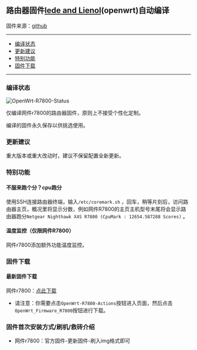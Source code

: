 ## 路由器固件[lede and Lienol](https://github.com/Lienol/openwrt/tree/dev-lean-lede)(openwrt)自动编译
固件来源：[github](https://github.com/Lienol/openwrt/tree/dev-lean-lede)

--------------
* [编译状态](#编译状态)
* [更新建议](#更新建议)
* [特别功能](#特别功能)
* [固件下载](#固件下载)
--------------

### 编译状态
![OpenWrt-R7800-Status](https://github.com/ClayMoreBoy/OpenWrt-Actions-Lienol-R7800/workflows/OpenWrt-R7800-Actions/badge.svg)

仅编译网件r7800的路由器固件，原则上不接受个性化定制。

编译的固件永久保存以供挑选使用。

### 更新建议
重大版本或重大改动时，建议不保留配置全新更新。

### 特别功能

#### 不服来跑个分？cpu跑分
使用SSH连接路由器终端，输入`/etc/coremark.sh` ，回车，稍等片刻后，访问路由器主页，概况里将显示分数，例如网件R7800的主页主机型号末尾将会显示路由器跑分` Netgear Nighthawk X4S R7800 (CpuMark : 12654.587288 Scores) ` 。

#### 温度监控（仅限网件R7800）
网件r7800添加额外功能温度监控。

### 固件下载
#### 最新固件下载
网件r7800：[点此下载](https://github.com/ClayMoreBoy/OpenWrt-Actions-Lean-R7800/actions)

- 请注意：你需要点击`OpenWrt-R7800-Actions`按钮进入页面，然后点击`OpenWrt_Firmware_R7800`按钮进行下载。


### 固件首次安装方式/刷机/救砖介绍
- 网件r7800：官方固件-更新固件-刷入img格式即可

